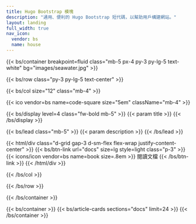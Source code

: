```yaml
---
title: Hugo Bootstrap 模塊
description: "通用、便利的 Hugo Bootstrap 短代碼，以幫助用戶構建網站。"
layout: landing
full_width: true
nav_icon:
  vendor: bs
  name: house
---
```


{{< bs/container breakpoint=fluid class="mb-5 px-4 py-3 py-lg-5 text-white" bg="images/seawater.jpg" >}}

{{< bs/row class="py-3 py-lg-5 text-center" >}}

{{< bs/col size="12" class="mb-4" >}}

{{< ico vendor=bs name=code-square size="5em" className="mb-4" >}}

{{< bs/display level=4 class="fw-bold mb-5" >}}
  {{< param title >}}
{{< /bs/display >}}

{{< bs/lead class="mb-5" >}}
  {{< param description >}}
{{< /bs/lead >}}

{{< html/div class="d-grid gap-3 d-sm-flex flex-wrap justify-content-center" >}}
  {{< bs/btn-link url="docs" size=lg style=light class="p-3" >}}
    {{< icons/icon vendor=bs name=book size=.8em >}} 閱讀文檔
  {{< /bs/btn-link >}}
{{< /html/div >}}

{{< /bs/col >}}

{{< /bs/row >}}

{{< /bs/container >}}

{{< bs/container >}}
{{< bs/article-cards sections="docs" limit=24 >}}
{{< /bs/container >}}
